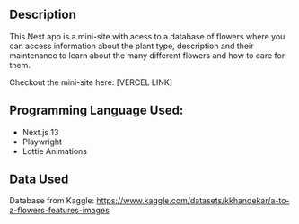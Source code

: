 ## Description
This Next app is a mini-site with acess to a database of flowers where you can access information about the plant type, description and their maintenance to learn about the many different flowers and how to care for them.

Checkout the mini-site here: [VERCEL LINK]

## Programming Language Used:
- Next.js 13
- Playwright
- Lottie Animations

## Data Used
Database from Kaggle: https://www.kaggle.com/datasets/kkhandekar/a-to-z-flowers-features-images 
